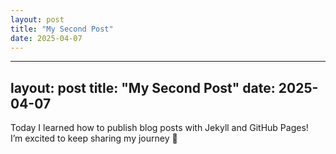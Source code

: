 ```yaml
---
layout: post
title: "My Second Post"
date: 2025-04-07
---
```

---
layout: post
title: "My Second Post"
date: 2025-04-07
---

Today I learned how to publish blog posts with Jekyll and GitHub Pages!  
I’m excited to keep sharing my journey 🌱
